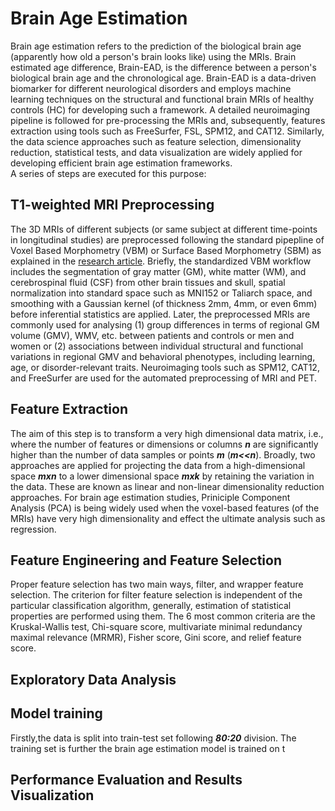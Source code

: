 # Brain Age Estimation
Brain age estimation refers to the prediction of the biological brain age (apparently how old a person's brain looks like) using the MRIs. Brain estimated age difference, Brain-EAD, is the difference between a person's biological brain age and the chronological age. Brain-EAD is a data-driven biomarker for different neurological disorders and employs machine learning techniques on the structural and functional brain MRIs of healthy controls (HC) for developing such a framework. A detailed neuroimaging pipeline is followed for pre-processing the MRIs and, subsequently, features extraction using tools such as FreeSurfer, FSL, SPM12, and CAT12. Similarly, the data science approaches such as feature selection, dimensionality reduction, statistical tests, and data visualization are widely applied for developing efficient brain age estimation frameworks.  
A series of steps are executed for this purpose:
## T1-weighted MRI Preprocessing 
The 3D MRIs of different subjects (or same subject at different time-points in longitudinal studies) are preprocessed following the standard pipepline of Voxel Based Morphometry (VBM) or Surface Based Morphometry (SBM) as explained in the [research article](https://doi.org/10.1038/s42003-022-03880-1). Briefly, the standardized VBM workflow includes the segmentation of gray matter (GM), white matter (WM), and cerebrospinal fluid (CSF) from other brain tissues and skull, spatial normalization into standard space such as MNI152 or Taliarch space, and smoothing with a Gaussian kernel (of thickness 2mm, 4mm, or even 6mm) before inferential statistics are applied. Later, the preprocessed MRIs are commonly used for analysing (1) group differences in terms of regional GM volume (GMV), WMV, etc. between patients and controls or men and women or (2) associations between individual structural and functional variations in regional GMV and behavioral phenotypes, including learning, age, or disorder-relevant traits. Neuroimaging tools such as SPM12, CAT12, and FreeSurfer are used for the automated preprocessing of MRI and PET. 
## Feature Extraction
The aim of this step is to transform a very high dimensional data matrix, i.e., where the number of features or dimensions or columns ***n*** are significantly higher than the number of data samples or points ***m*** (***m<<n***). Broadly, two approaches are applied for projecting the data from a high-dimensional space ***mxn*** to a lower dimensional space ***mxk*** by retaining the variation in the data. These are known as linear and non-linear dimensionality reduction approaches. For brain age estimation studies, Priniciple Component Analysis (PCA) is being widely used when the voxel-based features (of the MRIs) have very high dimensionality and effect the ultimate analysis such as regression.
## Feature Engineering and Feature Selection
Proper feature selection has two main ways, filter, and wrapper feature selection. The criterion for filter feature selection is independent of the particular classification algorithm, generally, estimation of statistical properties are performed using them. The 6 most common criteria are the Kruskal-Wallis test, Chi-square score, multivariate minimal redundancy maximal relevance (MRMR), Fisher score, Gini score, and relief feature score.
## Exploratory Data Analysis

## Model training
Firstly,the data is split into train-test set following ***80:20*** division. The training set is further the brain age estimation model is trained on t 

## Performance Evaluation and Results Visualization
